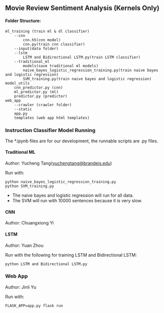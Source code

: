 ## Movie Review Sentiment Analysis (Kernels Only)

#### Folder Structure:

```
ml_training (train ml & dl classifier)
	--cnn
	    cnn.h5(cnn model)
	    cnn.py(train cnn classifier)
	--input(data folder)
	--lstm
	    LSTM and Bidirectional LSTM.py(train LSTM classifier)
	--traditional_ml
		models(save traditional ml models)
		naive_bayes_logistic_regression_training.py(train naive bayes and logistic regression)
		SVM_training.py(train naive bayes and logistic regression)
model_utils
    cnn_predictor.py (cnn)
    ml_predictor.py (ml)
    predictor.py (predictor)
web_app
    --crawler (crawler folder)
    --static
    app.py
    templates (web app html templates)
```
### Instruction Classifier Model Running

The *.ipynb files are for our development, the runnable scripts are .py files.

#### Traditional ML 

Author: Yucheng Tang(yuchengtang@brandeis.edu)

Run with:

```
python naive_bayes_logistic_regression_training.py
python SVM_training.py
```

- The naive bayes and logistic regression will run for all data.
- The SVM will run with 10000 sentences because it is very slow.

#### CNN
Author: Chuangxiong Yi



#### LSTM
Author: Yuan Zhou

Run with the following for training LSTM and Bidirectional LSTM:
```
python LSTM and Bidirectional LSTM.py
```




### Web App

Author: Jinli Yu

Run with:

```
FLASK_APP=app.py flask run
```
